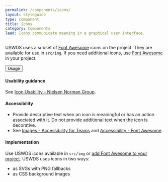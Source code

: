 ```yaml
---
permalink: /components/icons/
layout: styleguide
type: component
title: Icons
category: Components
lead: Icons communicate meaning in a graphical user interface.
---
```


USWDS uses a subset of [Font Awesome](https://fontawesome.com/) icons on the project. They are available for use in `src/img`. If you need additional icons, use [Font Awesome](https://fontawesome.com/) in your project.

<div class="usa-accordion usa-accordion--bordered site-accordion-docs site-component-section">
  <button class="usa-button-unstyled usa-accordion__button"
      aria-expanded="true" aria-controls="icons-docs">
    Usage
  </button>
  <div id="icons-docs" aria-hidden="false" class="usa-accordion__content site-component-usage">
    <h4 class="usa-heading">Usability guidance</h4>
    <p>See <a href="https://www.nngroup.com/articles/icon-usability/">Icon Usability - Nielsen Norman Group</a>.</p>
    <h4 class="usa-heading">Accessibility</h4>
    <ul class="usa-content-list">
      <li>Provide descriptive text when an icon is meaningful or has an action associated with it. Do not provide additional text when the icon is decorative.</li>
      <li>See <a href="https://accessibility.digital.gov/front-end/images/">Images - Accessibility for Teams</a> and <a href="https://fontawesome.com/how-to-use/on-the-web/other-topics/accessibility">Accessibility - Font Awesome</a>.</li>
    </ul>
    <h4 class="usa-heading">Implementation</h4>
    <p>Use USWDS icons available in <code>src/img</code> or <a href="https://fontawesome.com/how-to-use/on-the-web/setup/getting-started?using=web-fonts-with-css">add Font Awesome to your project</a>. USWDS uses icons in two ways:</p>
    <ul>
      <li>as SVGs with PNG fallbacks</li>
      <li>as CSS background images</li>
    </ul>
  </div>
</div>
